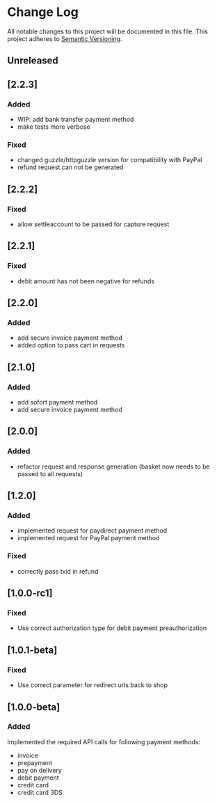 # Change Log
All notable changes to this project will be documented in this file.
This project adheres to [Semantic Versioning](http://semver.org/).

## Unreleased

## [2.2.3]
### Added

* WIP: add bank transfer payment method
* make tests more verbose

### Fixed

* changed guzzle/httpguzzle version for compatibility with PayPal
* refund request can not be generated

## [2.2.2]
### Fixed 

* allow settleaccount to be passed for capture request

## [2.2.1]
### Fixed 

* debit amount has not been negative for refunds

## [2.2.0]
### Added

* add secure invoice payment method
* added option to pass cart in requests

## [2.1.0]
### Added

* add sofort payment method
* add secure invoice payment method

## [2.0.0]
### Added
* refactor request and response generation (basket now needs to be passed to all requests)

## [1.2.0]
### Added
* implemented request for paydirect payment method
* implemented request for PayPal payment method

### Fixed
* correctly pass txid in refund

## [1.0.0-rc1]
### Fixed

* Use correct authorization type for debit payment preauthorization

## [1.0.1-beta]
### Fixed

* Use correct parameter for redirect urls back to shop

## [1.0.0-beta]
### Added

Implemented the required API calls for following payment methods:

* invoice
* prepayment
* pay on delivery
* debit payment
* credit card
* credit card 3DS
